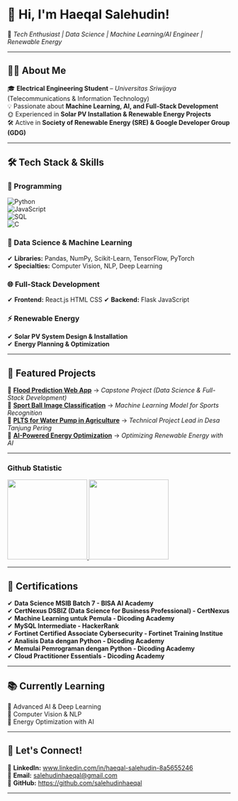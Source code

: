 # **👋 Hi, I'm Haeqal Salehudin!**  
🚀 *Tech Enthusiast | Data Science | Machine Learning/AI Engineer | Renewable Energy*  

---

## **👨‍💻 About Me**  
🎓 **Electrical Engineering Student** – *Universitas Sriwijaya* (Telecommunications & Information Technology)  
💡 Passionate about **Machine Learning, AI, and Full-Stack Development**  
🌞 Experienced in **Solar PV Installation & Renewable Energy Projects**  
🛠 Active in **Society of Renewable Energy (SRE) & Google Developer Group (GDG)**  

---

## **🛠 Tech Stack & Skills**  
### **🔹 Programming**  
![Python](https://img.shields.io/badge/-Python-3776AB?style=flat&logo=python&logoColor=white)  
![JavaScript](https://img.shields.io/badge/-JavaScript-F7DF1E?style=flat&logo=javascript&logoColor=black)  
![SQL](https://img.shields.io/badge/-SQL-4479A1?style=flat&logo=mysql&logoColor=white)  
![C](https://img.shields.io/badge/-C-00599C?style=flat&logo=c&logoColor=white)  

### **🤖 Data Science & Machine Learning**  
✔ **Libraries:** Pandas, NumPy, Scikit-Learn, TensorFlow, PyTorch  
✔ **Specialties:** Computer Vision, NLP, Deep Learning  

### **🌐 Full-Stack Development**  
✔ **Frontend:** React.js HTML CSS 
✔ **Backend:** Flask JavaScript

### **⚡ Renewable Energy**  
✔ **Solar PV System Design & Installation**  
✔ **Energy Planning & Optimization**  

---

## **📌 Featured Projects**  
📌 [**Flood Prediction Web App**](#) → *Capstone Project (Data Science & Full-Stack Development)*  
📌 [**Sport Ball Image Classification**](#) → *Machine Learning Model for Sports Recognition*  
📌 [**PLTS for Water Pump in Agriculture**](#) → *Technical Project Lead in Desa Tanjung Pering*  
📌 [**AI-Powered Energy Optimization**](#) → *Optimizing Renewable Energy with AI*  

---

### Github Statistic
<p align="left">
<a href="https://github.com/salehudinhaeqal">
  <img height="180em" src="https://github-readme-stats-eight-theta.vercel.app/api?username=salehudinhaeqal&show_icons=true&theme=algolia&include_all_commits=true&count_private=true"/>
  <img height="180em" src="https://github-readme-stats-eight-theta.vercel.app/api/top-langs/?username=salehudinhaeqal&layout=compact&theme=algolia"/>
</a>
</p>

---

## **📝 Certifications**  
✔ **Data Science MSIB Batch 7 - BISA AI Academy**  
✔ **CertNexus DSBIZ (Data Science for Business Professional) - CertNexus**  
✔ **Machine Learning untuk Pemula - Dicoding Academy**  
✔ **MySQL Intermediate - HackerRank**  
✔ **Fortinet Certified Associate Cybersecurity - Fortinet Training Institue**  
✔ **Analisis Data dengan Python - Dicoding Academy**  
✔ **Memulai Pemrograman dengan Python - Dicoding Academy**  
✔ **Cloud Practitioner Essentials - Dicoding Academy**

---

## **📚 Currently Learning**  
🎯 Advanced AI & Deep Learning  
🎯 Computer Vision & NLP  
🎯 Energy Optimization with AI  

---

## **📧 Let's Connect!**  
📌 **LinkedIn:** www.linkedin.com/in/haeqal-salehudin-8a5655246  
📌 **Email:** salehudinhaeqal@gmail.com  
📌 **GitHub:** https://github.com/salehudinhaeqal

---
